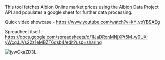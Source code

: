 This tool fetches Albion Online market prices using the Albion Data Project API and populates a google sheet for further data processing.

Quick video showcase - https://www.youtube.com/watch?v=kY_vpYBSAEg

Spreadheet itself - https://docs.google.com/spreadsheets/d/1IJaDRcnMNjXPt5M_w0UX-yWcqJJVs22z1eMBZT6dsb4/edit?usp=sharing

![jywOkaZD3L](https://github.com/ChirilRussu/Albion_Market/assets/58755601/eb1a3e46-48ca-4a91-9f7a-8c87b652ece4)
